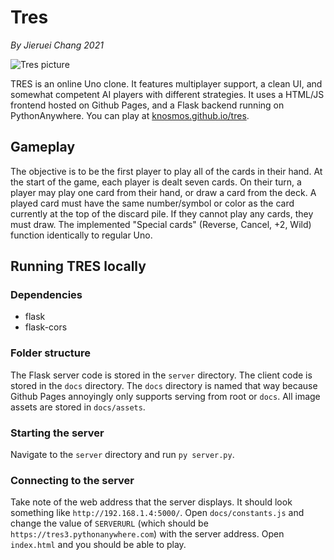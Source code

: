 # Tres
*By Jieruei Chang 2021*

![Tres picture](https://user-images.githubusercontent.com/30610197/124502398-6803ad80-dd91-11eb-8c46-1585ae59c987.png)

TRES is an online Uno clone. It features multiplayer support, a clean UI, and somewhat competent AI players with different strategies. It uses a HTML/JS frontend hosted on Github Pages,
and a Flask backend running on PythonAnywhere. You can play at [knosmos.github.io/tres](https://knosmos.github.io/tres).

## Gameplay
The objective is to be the first player to play all of the cards in their hand. At the start of the game, each player is dealt seven cards.
On their turn, a player may play one card from their hand, or draw a card from the deck. A played card must have the same number/symbol or
color as the card currently at the top of the discard pile. If they cannot play any cards, they must draw. The implemented "Special cards"
(Reverse, Cancel, +2, Wild) function identically to regular Uno.

## Running TRES locally
### Dependencies
- flask
- flask-cors

### Folder structure
The Flask server code is stored in the `server` directory. The client code is stored in the `docs` directory. The `docs` directory is named that way
because Github Pages annoyingly only supports serving from root or `docs`. All image assets are stored in `docs/assets`.

### Starting the server
Navigate to the `server` directory and run `py server.py`.

### Connecting to the server
Take note of the web address that the server displays. It should look something like `http://192.168.1.4:5000/`.
Open `docs/constants.js` and change the value of `SERVERURL` (which should be `https://tres3.pythonanywhere.com`) with the server address. Open `index.html` and
you should be able to play.
